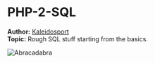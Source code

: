 # PHP-2-SQL  

**Author:** [Kaleidosport](https://github.com/Kaleidosport)  
**Topic:** Rough SQL stuff starting from the basics.
  
![Abracadabra](https://list.lisimg.com/image/8661559/500full.jpg)  